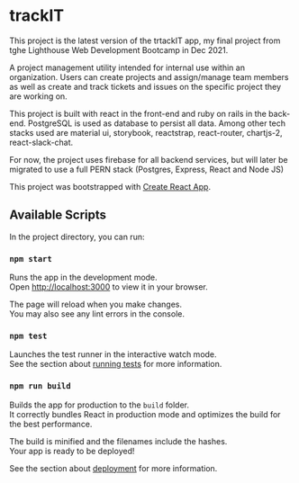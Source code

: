 # trackIT

This project is the latest version of the trtackIT app, my final project from tghe Lighthouse Web Development Bootcamp in Dec 2021. 

A project management utility intended for internal use within an organization. Users can create projects and assign/manage team members as well as create and track tickets and issues on the specific project they are working on.

This project is built with react in the front-end and ruby on rails in the back-end. PostgreSQL is used as database to persist all data. Among other tech stacks used are material ui, storybook, reactstrap, react-router, chartjs-2, react-slack-chat.


For now, the project uses firebase for all backend services, but will later be migrated to use a full PERN stack (Postgres, Express, React and Node JS)


This project was bootstrapped with [Create React App](https://github.com/facebook/create-react-app).

## Available Scripts

In the project directory, you can run:

### `npm start`

Runs the app in the development mode.\
Open [http://localhost:3000](http://localhost:3000) to view it in your browser.

The page will reload when you make changes.\
You may also see any lint errors in the console.

### `npm test`

Launches the test runner in the interactive watch mode.\
See the section about [running tests](https://facebook.github.io/create-react-app/docs/running-tests) for more information.

### `npm run build`

Builds the app for production to the `build` folder.\
It correctly bundles React in production mode and optimizes the build for the best performance.

The build is minified and the filenames include the hashes.\
Your app is ready to be deployed!

See the section about [deployment](https://facebook.github.io/create-react-app/docs/deployment) for more information.

